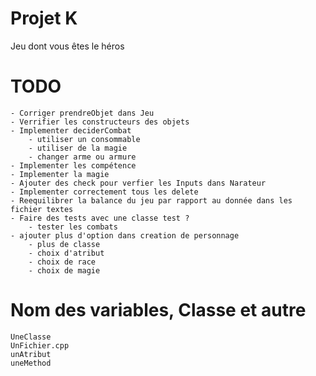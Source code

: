 # Projet K
 Jeu dont vous êtes le héros

# TODO
    - Corriger prendreObjet dans Jeu
    - Verrifier les constructeurs des objets
    - Implementer deciderCombat
        - utiliser un consommable
        - utiliser de la magie
        - changer arme ou armure
    - Implementer les compétence
    - Implementer la magie
    - Ajouter des check pour verfier les Inputs dans Narateur
    - Implementer correctement tous les delete
    - Reequilibrer la balance du jeu par rapport au donnée dans les fichier textes
    - Faire des tests avec une classe test ?
        - tester les combats
    - ajouter plus d'option dans creation de personnage
        - plus de classe
        - choix d'atribut
        - choix de race
        - choix de magie

# Nom des variables, Classe et autre
    UneClasse
    UnFichier.cpp
    unAtribut
    uneMethod